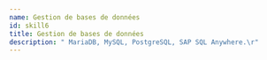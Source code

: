 ```yaml
---
name: Gestion de bases de données
id: skill6
title: Gestion de bases de données
description: " MariaDB, MySQL, PostgreSQL, SAP SQL Anywhere.\r"
---
```

